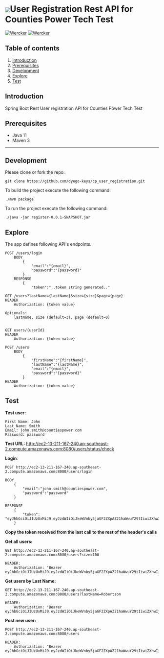 # <img src="https://github.com/tino097/awesome-spring-boot-rest-api/raw/master/spring-logo.png" align="absmiddle"/>User Registration Rest API for Counties Power Tech Test

[![Wercker](https://img.shields.io/badge/spring--boot-2.1.5.RELEASE-green.svg?style=flat-square&logo=spring)](https://spring.io/projects/spring-boot)
[![Wercker](https://img.shields.io/badge/java-11-blue.svg?style=flat-square&logo=java)](https://openjdk.java.net/install/)

## Table of contents

1. [Introduction](#introduction)
2. [Prerequisites](#prerequisites)
3. [Development](#development)
4. [Explore](#explore)
5. [Test](#Test)

## Introduction

Spring Boot Rest User registration API for Counties Power Tech Test

## Prerequisites

- Java 11
- Maven 3

---

## Development

Please clone or fork the repo:

    git clone https://github.com/dyego-keys/cp_user_registration.git

To build the project execute the following command:

    ./mvn package

To run the project execute the following command:

    ./java -jar register-0.0.1-SNAPSHOT.jar

## Explore

The app defines following API's endpoints.

    POST /users/login
        BODY
            {
                "email":"{email}",
                "password":"{password}"
            }
        RESPONSE
            {
                "token":"..token string generated.."
            
    GET /users?lastName={lastName}&size={size}&page={page}
    HEADER
        Authorization: {token value}
        
    Optionals:
        lastName, size (default=3), page (default=0)
            
    
    GET users/{userId}
    HEADER
        Authorization: {token value}
        
    POST /users
        BODY
            {
                "firstName":"{firstName}",
                "lastName":"{lastName}",
                "email":"{email}",
                "password":"{password}"
            }
    HEADER
        Authorization: {token value}

## Test

**Test user:**

    First Name: John
    Last Name: Smith
    Email: john.smith@countiespower.com
    Password: password
    
**Test URL:** http://ec2-13-211-167-240.ap-southeast-2.compute.amazonaws.com:8080/users/status/check

**Login**:
    
    POST http://ec2-13-211-167-240.ap-southeast-2.compute.amazonaws.com:8080/users/login
    
    BODY
        {
            "email":"john.smith@countiespower.com",
            "password":"password"
        }
    
    RESPONSE
        {
            "token": "eyJhbGciOiJIUzUxMiJ9.eyJzdWIiOiJkeWVnby5jaGF2ZXpAZ21haWwuY29tIiwiZXhwIjoxNTk3NjEwM...."
        }
        
**Copy the token received from the last call to the rest of the header's calls**
    
**Get all users:**
    
    GET http://ec2-13-211-167-240.ap-southeast-2.compute.amazonaws.com:8080/users?size=100
    
    HEADER:
        Authorization: "Bearer eyJhbGciOiJIUzUxMiJ9.eyJzdWIiOiJkeWVnby5jaGF2ZXpAZ21haWwuY29tIiwiZXhwIjoxNTk3NjEwM...."
        
    
**Get users by Last Name:**

    GET http://ec2-13-211-167-240.ap-southeast-2.compute.amazonaws.com:8080/users?lastName=Robertson
    
    HEADER:
        Authorization: "Bearer eyJhbGciOiJIUzUxMiJ9.eyJzdWIiOiJkeWVnby5jaGF2ZXpAZ21haWwuY29tIiwiZXhwIjoxNTk3NjEwM...."
    
**Post new user:**

    POST http://ec2-13-211-167-240.ap-southeast-2.compute.amazonaws.com:8080/users
    
    HEADER:
        Authorization: "Bearer eyJhbGciOiJIUzUxMiJ9.eyJzdWIiOiJkeWVnby5jaGF2ZXpAZ21haWwuY29tIiwiZXhwIjoxNTk3NjEwM...."
        
